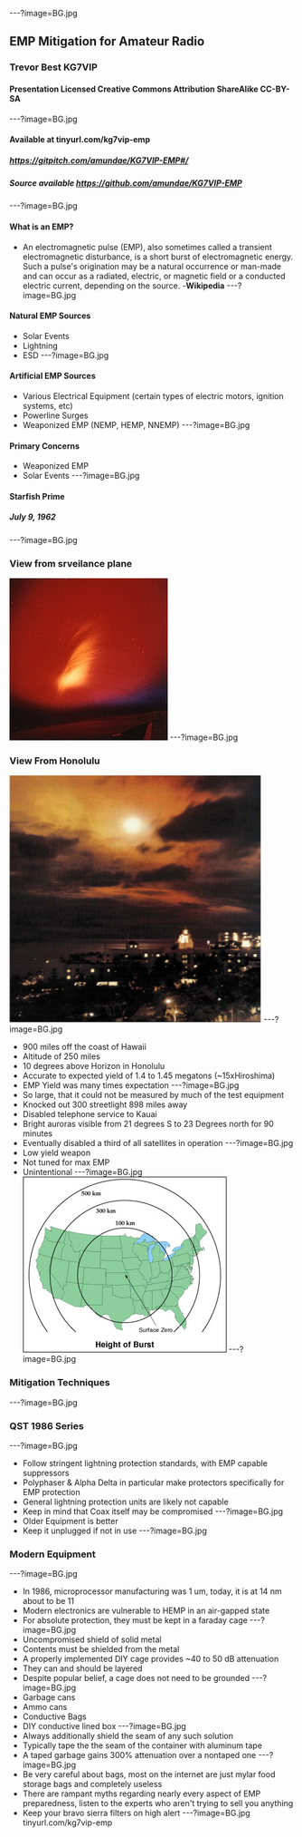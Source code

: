 ---?image=BG.jpg
## EMP Mitigation for Amateur Radio
### Trevor Best KG7VIP
#### Presentation Licensed Creative Commons Attribution ShareAlike CC-BY-SA
---?image=BG.jpg
#### Available at tinyurl.com/kg7vip-emp
##### https://gitpitch.com/amundae/KG7VIP-EMP#/
##### Source available https://github.com/amundae/KG7VIP-EMP
---?image=BG.jpg
#### What is an EMP?
* An electromagnetic pulse (EMP), also sometimes called a transient electromagnetic disturbance, is a short burst of electromagnetic energy. Such a pulse's origination may be a natural occurrence or man-made and can occur as a radiated, electric, or magnetic field or a conducted electric current, depending on the source. -**Wikipedia**
---?image=BG.jpg
#### Natural EMP Sources
- Solar Events
- Lightning
- ESD
---?image=BG.jpg
#### Artificial EMP Sources
- Various Electrical Equipment (certain types of electric motors, ignition systems, etc)
- Powerline Surges
- Weaponized EMP (NEMP, HEMP, NNEMP)
---?image=BG.jpg
#### Primary Concerns
- Weaponized EMP
- Solar Events
---?image=BG.jpg
#### Starfish Prime
##### July 9, 1962
---?image=BG.jpg
### View from srveilance plane
![Image-Absolute](surv.jpg)
---?image=BG.jpg
### View From Honolulu
![Image-Absolute](honolulu.jpg)
---?image=BG.jpg
- 900 miles off the coast of Hawaii
- Altitude of 250 miles
- 10 degrees above Horizon in Honolulu
- Accurate to expected yield of 1.4 to 1.45 megatons (~15xHiroshima)
- EMP Yield was many times expectation
---?image=BG.jpg
- So large, that it could not be measured by much of the test equipment
- Knocked out 300 streetlight 898 miles away
- Disabled telephone service to Kauai
- Bright auroras visible from 21 degrees S to 23 Degrees north for 90 minutes
- Eventually disabled a third of all satellites in operation
---?image=BG.jpg
- Low yield weapon
- Not tuned for max EMP 
- Unintentional
---?image=BG.jpg
![Image-Absolute](EMP.jpg)
---?image=BG.jpg
### Mitigation Techniques
---?image=BG.jpg
### QST 1986 Series
---?image=BG.jpg
* Follow stringent lightning protection standards, with EMP capable suppressors
* Polyphaser & Alpha Delta in particular make protectors specifically for EMP protection
* General lightning protection units are likely not capable
* Keep in mind that Coax itself may be compromised
---?image=BG.jpg
* Older Equipment is better
* Keep it unplugged if not in use
---?image=BG.jpg
### Modern Equipment
---?image=BG.jpg
* In 1986, microprocessor manufacturing was 1 um, today, it is at 14 nm about to be 11
* Modern electronics are vulnerable to HEMP in an air-gapped state
* For absolute protection, they must be kept in a faraday cage
---?image=BG.jpg
* Uncompromised shield of solid metal
* Contents must be shielded from the metal
* A properly implemented DIY cage provides ~40 to 50 dB attenuation
* They can and should be layered
* Despite popular belief, a cage does not need to be grounded
---?image=BG.jpg
* Garbage cans
* Ammo cans
* Conductive Bags
* DIY conductive lined box
---?image=BG.jpg
* Always additionally shield the seam of any such solution
* Typically tape the the seam of the container with aluminum tape
* A taped garbage gains 300% attenuation over a nontaped one
---?image=BG.jpg
* Be very careful about bags, most on the internet are just mylar food storage bags and completely useless
* There are rampant myths regarding nearly every aspect of EMP preparedness, listen to the experts who aren't trying to sell you anything
* Keep your bravo sierra filters on high alert
---?image=BG.jpg
tinyurl.com/kg7vip-emp
